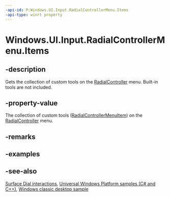 ```yaml
---
-api-id: P:Windows.UI.Input.RadialControllerMenu.Items
-api-type: winrt property
---
```


<!-- Property syntax
public Windows.Foundation.Collections.IVector<Windows.UI.Input.RadialControllerMenuItem> Items { get; }
-->

# Windows.UI.Input.RadialControllerMenu.Items

## -description
Gets the collection of custom tools on the [RadialController](radialcontroller.md) menu. Built-in tools are not included.

## -property-value
The collection of custom tools ([RadialControllerMenuItem](radialcontrollermenuitem.md)) on the [RadialController](radialcontroller.md) menu.

## -remarks

## -examples

## -see-also
[Surface Dial interactions](https://msdn.microsoft.com/windows/uwp/input-and-devices/windows-wheel-interactions), [Universal Windows Platform samples (C# and C++)](https://go.microsoft.com/fwlink/?linkid=832713), [Windows classic desktop sample](https://aka.ms/radialcontrollerclassicsample)